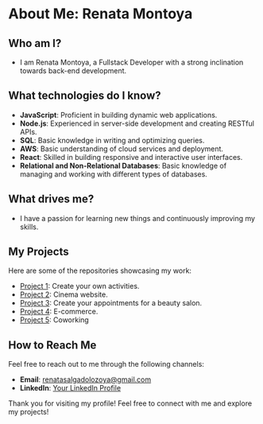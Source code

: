 # About Me: Renata Montoya

## Who am I?
- I am Renata Montoya, a Fullstack Developer with a strong inclination towards back-end development.

## What technologies do I know?
- **JavaScript**: Proficient in building dynamic web applications.
- **Node.js**: Experienced in server-side development and creating RESTful APIs.
- **SQL**: Basic knowledge in writing and optimizing queries.
- **AWS**: Basic understanding of cloud services and deployment.
- **React**: Skilled in building responsive and interactive user interfaces.
- **Relational and Non-Relational Databases**: Basic knowledge of managing and working with different types of databases.

## What drives me?
- I have a passion for learning new things and continuously improving my skills.

## My Projects
Here are some of the repositories showcasing my work:

- [Project 1](https://github.com/RenataMontoya/Modulo_1.git): Create your own activities.
- [Project 2](https://github.com/RenataMontoya/modulo_2.git): Cinema website.
- [Project 3](https://github.com/RenataMontoya/modulo_3.git): Create your appointments for a beauty salon.
- [Project 4](https://github.com/RenataMontoya/modulo_4.git): E-commerce.
- [Project 5](https://coworking-pf.vercel.app/): Coworking

## How to Reach Me
Feel free to reach out to me through the following channels:

- **Email**: [renatasalgadolozoya@gmail.com](mailto:renatasalgadolozoya@gmail.com)
- **LinkedIn**: [Your LinkedIn Profile](www.linkedin.com/in/renata-montoya-7391642a8)

Thank you for visiting my profile!
Feel free to connect with me and explore my projects!

